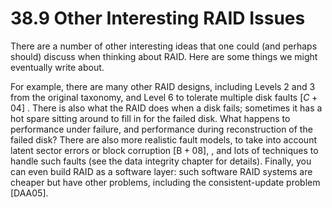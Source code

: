 # 38.9 Other Interesting RAID Issues  

There are a number of other interesting ideas that one could (and perhaps should) discuss when thinking about RAID. Here are some things we might eventually write about.  

For example, there are many other RAID designs, including Levels 2 and 3 from the original taxonomy, and Level 6 to tolerate multiple disk faults $\scriptstyle { [ C + 0 4 ] }$ . There is also what the RAID does when a disk fails; sometimes it has a hot spare sitting around to fill in for the failed disk. What happens to performance under failure, and performance during reconstruction of the failed disk? There are also more realistic fault models, to take into account latent sector errors or block corruption $\scriptstyle { \left[ { \mathrm { B } } + 0 8 \right] } ,$ , and lots of techniques to handle such faults (see the data integrity chapter for details). Finally, you can even build RAID as a software layer: such software RAID systems are cheaper but have other problems, including the consistent-update problem [DAA05].  

